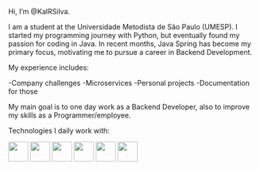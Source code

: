 Hi, I’m @KalRSilva.

I am a student at the Universidade Metodista de São Paulo (UMESP).
I started my programming journey with Python, but eventually found my passion for coding in Java.
In recent months, Java Spring has become my primary focus, motivating me to pursue a career in Backend Development.

My experience includes:

-Company challenges
-Microservices
-Personal projects
-Documentation for those

My main goal is to one day work as a Backend Developer, also to improve my skills as a Programmer/employee.

Technologies I daily work with:

<img src="https://conteige.cloud/wp-content/uploads/2021/07/java.png" width="40" height="40"> <img src="https://images.seeklogo.com/logo-png/39/2/insomnia-logo-png_seeklogo-398689.png" width="40" height="40"> <img src="https://img.icons8.com/?size=512&id=90519&format=png" width="40" height="40"> <img src="https://cdn.iconscout.com/icon/free/png-256/free-amazon-aws-icon-svg-download-png-2944772.png?f=webp" width="40" height="40"> <img src="https://images.icon-icons.com/2415/PNG/512/mongodb_original_wordmark_logo_icon_146425.png" width="40" height="40"> <img src="https://images.icon-icons.com/2415/PNG/512/postgresql_plain_wordmark_logo_icon_146390.png" width="40" height="40">
